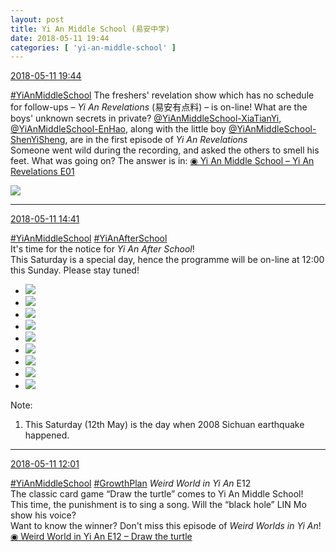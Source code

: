 ```yaml
---
layout: post
title: Yi An Middle School (易安中学)
date: 2018-05-11 19:44
categories: [ 'yi-an-middle-school' ]
---
```


<div class="weibo-info">
  <a href="https://weibo.com/6074218720/GgbzK4QBw">2018-05-11 19:44</a>
</div>

[#YiAnMiddleSchool](https://weibo.com/p/100808e5c67e0668537d4caddefd946dcff208/super_index) The freshers' revelation show which has no schedule for follow-ups – *Yi An Revelations* (易安有点料) – is on-line! What are the boys' unknown secrets in private? [@YiAnMiddleSchool-XiaTianYi](https://weibo.com/6286030291), [@YiAnMiddleSchool-EnHao](https://weibo.com/u/6346318257), along with the little boy [@YiAnMiddleSchool-ShenYiSheng](https://weibo.com/u/6507103706), are in the first episode of *Yi An Revelations*  
Someone went wild during the recording, and asked the others to smell his feet. What was going on? The answer is in: [◉ Yi An Middle School – Yi An Revelations E01](https://www.bilibili.com/video/av23294843/)

<!-- more -->

<a href="https://wx4.sinaimg.cn/mw690/006D4NLGgy1fr7n058thmj31hc0u0kgj.jpg">
  <img class="weibo-pic-preview-h" src="https://wx4.sinaimg.cn/orj360/006D4NLGgy1fr7n058thmj31hc0u0kgj.jpg" />
</a>

---

<div class="weibo-info">
  <a href="https://weibo.com/6074218720/Gg9AP4NTs">2018-05-11 14:41</a>
</div>

[#YiAnMiddleSchool](https://weibo.com/p/100808e5c67e0668537d4caddefd946dcff208/super_index) [#YiAnAfterSchool](https://weibo.com/p/100808f57cd722476872700a5522853faa7576)  
It's time for the notice for *Yi An After School*!  
This Saturday is a special day, hence the programme will be on-line at 12:00 this Sunday. Please stay tuned!

<ul class="weibo-pic-list-3">
  <li class="weibo-pic">
    <a href="https://wx2.sinaimg.cn/mw690/006D4NLGgy1fr7e48vuclj314r1peb2a.jpg"><img src="https://wx2.sinaimg.cn/thumb150/006D4NLGgy1fr7e48vuclj314r1peb2a.jpg"/></a>
  </li>
  <li class="weibo-pic">
    <a href="https://wx4.sinaimg.cn/mw690/006D4NLGgy1fr7e4hypjej313b1n44qq.jpg"><img src="https://wx4.sinaimg.cn/thumb150/006D4NLGgy1fr7e4hypjej313b1n44qq.jpg"/></a>
  </li>
  <li class="weibo-pic">
    <a href="https://wx2.sinaimg.cn/mw690/006D4NLGgy1fr7e55flk7j31n42gw4qt.jpg"><img src="https://wx2.sinaimg.cn/thumb150/006D4NLGgy1fr7e55flk7j31n42gw4qt.jpg"/></a>
  </li>
  <li class="weibo-pic">
    <a href="https://wx3.sinaimg.cn/mw690/006D4NLGgy1fr7e6ak8wbj31on2j41l2.jpg"><img src="https://wx3.sinaimg.cn/thumb150/006D4NLGgy1fr7e6ak8wbj31on2j41l2.jpg"/></a>
  </li>
  <li class="weibo-pic">
    <a href="https://wx2.sinaimg.cn/mw690/006D4NLGgy1fr7e6cno19j30w51hbn9x.jpg"><img src="https://wx2.sinaimg.cn/thumb150/006D4NLGgy1fr7e6cno19j30w51hbn9x.jpg"/></a>
  </li>
  <li class="weibo-pic">
    <a href="https://wx3.sinaimg.cn/mw690/006D4NLGgy1fr7e6gpydnj313c1n4qv5.jpg"><img src="https://wx3.sinaimg.cn/thumb150/006D4NLGgy1fr7e6gpydnj313c1n4qv5.jpg"/></a>
  </li>
  <li class="weibo-pic">
    <a href="https://wx2.sinaimg.cn/mw690/006D4NLGgy1fr7e5s93smj33vc2kwu15.jpg"><img src="https://wx2.sinaimg.cn/thumb150/006D4NLGgy1fr7e5s93smj33vc2kwu15.jpg"/></a>
  </li>
  <li class="weibo-pic">
    <a href="https://wx4.sinaimg.cn/mw690/006D4NLGgy1fr7e5vthcjj31420qoajd.jpg"><img src="https://wx4.sinaimg.cn/thumb150/006D4NLGgy1fr7e5vthcjj31420qoajd.jpg"/></a>
  </li>
  <li class="weibo-pic">
    <a href="https://wx4.sinaimg.cn/mw690/006D4NLGgy1fr7e5ykk3ej31420qojzc.jpg"><img src="https://wx4.sinaimg.cn/thumb150/006D4NLGgy1fr7e5ykk3ej31420qojzc.jpg"/></a>
  </li>
</ul>

Note:
1. This Saturday (12th May) is the day when 2008 Sichuan earthquake happened.

---

<div class="weibo-info">
  <a href="https://weibo.com/6074218720/Gg8xNF778">2018-05-11 12:01</a>
</div>

[#YiAnMiddleSchool](https://weibo.com/p/100808e5c67e0668537d4caddefd946dcff208/super_index) [#GrowthPlan](https://weibo.com/p/100808fe7264e4339c41df171df3260846e152) *Weird World in Yi An* E12  
The classic card game “Draw the turtle” comes to Yi An Middle School!  
This time, the punishment is to sing a song. Will the “black hole” LIN Mo show his voice?  
Want to know the winner? Don't miss this episode of *Weird Worlds in Yi An*! [◉ Weird World in Yi An E12 – Draw the turtle](https://www.mgtv.com/b/323708/4382245.html)

